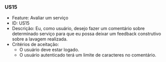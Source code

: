 ### US15

- Feature: Avaliar um  serviço
- ID: US15
- Descrição: Eu, como usuário, desejo  fazer um comentário sobre determinado serviço para que eu possa deixar um feedback construtivo sobre a lavagem realizada.
- Critérios de aceitação:
  * O usuário deve estar logado.
  * O usuário autenticado terá  um limite de caracteres no comentário.
